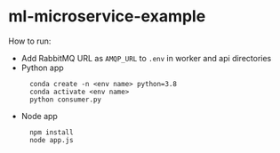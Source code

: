 # ml-microservice-example

How to run:
- Add RabbitMQ URL as `AMQP_URL` to `.env` in worker and api directories
- Python app
  ```
    conda create -n <env name> python=3.8
    conda activate <env name>
    python consumer.py
  ```
- Node app
  ```
    npm install
    node app.js
  ```
  
